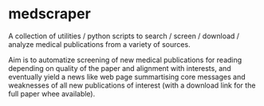 # medscraper
A collection of utilities / python scripts to search / screen / download / analyze medical publications from a variety of sources.

Aim is to automatize screening of new medical publications for reading depending on quality of the paper and alignment with interests,  and eventually yield a news like web page summartising core messages and weaknesses of all new publications of interest (with a download link for the full paper whee available).
